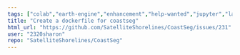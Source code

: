 ```yaml
---
tags: ["colab","earth-engine","enhancement","help-wanted","jupyter","landsat","python"]
title: "Create a dockerfile for coastseg"
html_url: "https://github.com/SatelliteShorelines/CoastSeg/issues/231"
user: "2320sharon"
repo: "SatelliteShorelines/CoastSeg"
---
```


